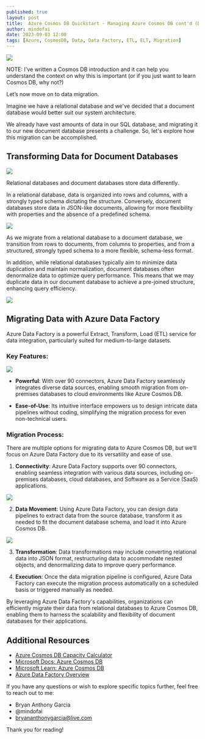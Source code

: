 ```yaml
---
published: true
layout: post
title:  Azure Cosmos DB Quickstart - Managing Azure Cosmos DB cont'd (Data Migration with Azure Data Factory)
author: mindofai
date: 2023-09-03 12:00
tags: [Azure, CosmosDB, Data, Data Factory, ETL, ELT, Migration]
---
```


<img src="{{site.baseurl}}/DM-5.png"/>

NOTE: I've written a Cosmos DB introduction and it can help you understand the context on why this is important (or if you just want to learn Cosmos DB, why not?) 

Let’s now move on to data migration. 

Imagine we have a relational database and we've decided that a document database would better suit our system architecture.

We already have vast amounts of data in our SQL database, and migrating it to our new document database presents a challenge. So, let's explore how this migration can be accomplished.

## Transforming Data for Document Databases

<img src="{{site.baseurl}}/DM-1.png"/>

Relational databases and document databases store data differently.

In a relational database, data is organized into rows and columns, with a strongly typed schema dictating the structure. Conversely, document databases store data in JSON-like documents, allowing for more flexibility with properties and the absence of a predefined schema.

<img src="{{site.baseurl}}/DM-2.png"/>

As we migrate from a relational database to a document database, we transition from rows to documents, from columns to properties, and from a structured, strongly typed schema to a more flexible, schema-less format.

In addition, while relational databases typically aim to minimize data duplication and maintain normalization, document databases often denormalize data to optimize query performance. This means that we may duplicate data in our document database to achieve a pre-joined structure, enhancing query efficiency.

<img src="{{site.baseurl}}/DM-3.png"/>

## Migrating Data with Azure Data Factory

Azure Data Factory is a powerful Extract, Transform, Load (ETL) service for data integration, particularly suited for medium-to-large datasets.

### Key Features:

<img src="{{site.baseurl}}/DM-4.png"/>

- **Powerful**: With over 90 connectors, Azure Data Factory seamlessly integrates diverse data sources, enabling smooth migration from on-premises databases to cloud environments like Azure Cosmos DB.
  
- **Ease-of-Use**: Its intuitive interface empowers us to design intricate data pipelines without coding, simplifying the migration process for even non-technical users.


### Migration Process:

There are multiple options for migrating data to Azure Cosmos DB, but we'll focus on Azure Data Factory due to its versatility and ease of use.

1. **Connectivity**: Azure Data Factory supports over 90 connectors, enabling seamless integration with various data sources, including on-premises databases, cloud databases, and Software as a Service (SaaS) applications.
   
<img src="{{site.baseurl}}/DM-6.png"/>

2. **Data Movement**: Using Azure Data Factory, you can design data pipelines to extract data from the source database, transform it as needed to fit the document database schema, and load it into Azure Cosmos DB.

<img src="{{site.baseurl}}/DM-7.png"/>

3. **Transformation**: Data transformations may include converting relational data into JSON format, restructuring data to accommodate nested objects, and denormalizing data to improve query performance.

4. **Execution**: Once the data migration pipeline is configured, Azure Data Factory can execute the migration process automatically on a scheduled basis or triggered manually as needed.

By leveraging Azure Data Factory's capabilities, organizations can efficiently migrate their data from relational databases to Azure Cosmos DB, enabling them to harness the scalability and flexibility of document databases for their applications.
## Additional Resources

- [Azure Cosmos DB Capacity Calculator](https://cosmos.azure.com/capacitycalculator/)
- [Microsoft Docs: Azure Cosmos DB](https://docs.microsoft.com/en-us/azure/cosmos-db/)
- [Microsoft Learn: Azure Cosmos DB](https://learn.microsoft.com/en-us/azure/cosmos-db/)
- [Azure Data Factory Overview](https://azure.microsoft.com/en-au/products/data-factory)


If you have any questions or wish to explore specific topics further, feel free to reach out to me:

- Bryan Anthony Garcia
- @mindofai
- bryananthonygarcia@live.com

Thank you for reading!
